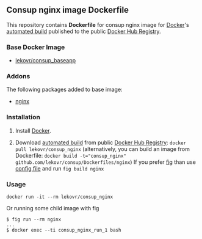 ## Consup nginx image Dockerfile

This repository contains **Dockerfile** for consup nginx image
for [Docker](https://www.docker.com/)'s [automated build](https://registry.hub.docker.com/u/lekovr/consup_nginx/) 
published to the public [Docker Hub Registry](https://registry.hub.docker.com/).


### Base Docker Image

* [lekovr/consup_baseapp](https://registry.hub.docker.com/u/lekovr/consup_baseapp/)

### Addons

The following packages added to base image:

* [nginx](http://nginx.org/)

### Installation

1. Install [Docker](https://www.docker.com/).

2. Download [automated build](https://registry.hub.docker.com/u/lekovr/consup_nginx/) from public
 [Docker Hub Registry](https://registry.hub.docker.com/): `docker pull lekovr/consup_nginx`
   (alternatively, you can build an image from Dockerfile: `docker build -t="consup_nginx" github.com/lekovr/consup/Dockerfiles/nginx`)
   If you prefer [fig](http://www.fig.sh) than use [config file](https://github.com/LeKovr/consup/blob/master/fig.yml) and run `fig build nginx`

### Usage

    docker run -it --rm lekovr/consup_nginx

Or running some child image with fig

    $ fig run --rm nginx
    ...
    $ docker exec --ti consup_nginx_run_1 bash
